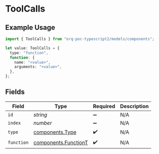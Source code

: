 # ToolCalls

## Example Usage

```typescript
import { ToolCalls } from "orq-poc-typescript2/models/components";

let value: ToolCalls = {
  type: "function",
  function: {
    name: "<value>",
    arguments: "<value>",
  },
};
```

## Fields

| Field                                                        | Type                                                         | Required                                                     | Description                                                  |
| ------------------------------------------------------------ | ------------------------------------------------------------ | ------------------------------------------------------------ | ------------------------------------------------------------ |
| `id`                                                         | *string*                                                     | :heavy_minus_sign:                                           | N/A                                                          |
| `index`                                                      | *number*                                                     | :heavy_minus_sign:                                           | N/A                                                          |
| `type`                                                       | [components.Type](../../models/components/type.md)           | :heavy_check_mark:                                           | N/A                                                          |
| `function`                                                   | [components.FunctionT](../../models/components/functiont.md) | :heavy_check_mark:                                           | N/A                                                          |